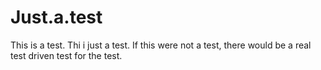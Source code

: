 # Just.a.test
This is a test. Thi i just a test. If this were not a test, there would be a real test driven test for the test.
